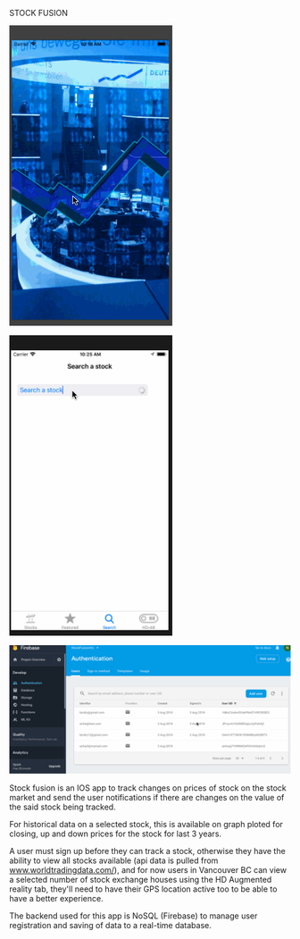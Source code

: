 STOCK FUSION

![Stock Fusion App loading and views](https://github.com/achialandry/stockFusion/blob/master/myapp.gif)

![Stock Fusion Search Stock Data](https://github.com/achialandry/stockFusion/blob/master/myapp2.gif)

![Stock Fusion Back End with Firebase](https://github.com/achialandry/stockFusion/blob/master/myapp3.gif)


Stock fusion is an IOS app to track changes on prices of stock on the stock market and send the user notifications if there are changes on the value of the said stock being tracked.

For historical data on a selected stock, this is available on graph ploted for closing, up and down prices for the stock for last 3 years.

A user must sign up before they can track a stock, otherwise they have the ability to view all stocks available
(api data is pulled from www.worldtradingdata.com/), and for now users in Vancouver BC can view a selected number of stock exchange houses using the HD Augmented reality tab, they'll need to have their GPS location active too to be able to have a better experience.

The backend used for this app is NoSQL (Firebase) to manage user registration and saving of data to a real-time database.


